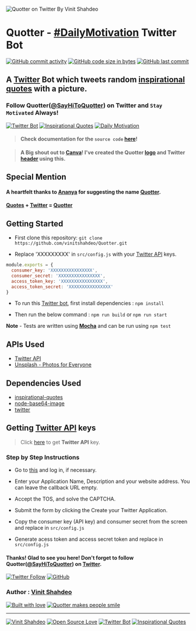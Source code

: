 ![Quotter on Twitter By Vinit Shahdeo](https://github.com/vinitshahdeo/Quotter/blob/master/img/quotter-twitter-bot.png?raw=true)

# Quotter - [#DailyMotivation](https://twitter.com/SayHiToQuotter) Twitter Bot

[![GitHub commit activity](https://img.shields.io/github/commit-activity/y/vinitshahdeo/Quotter.svg?logo=github&style=social)](https://github.com/vinitshahdeo/) [![GitHub code size in bytes](https://img.shields.io/github/languages/code-size/vinitshahdeo/Quotter.svg?logo=git&style=social)](https://github.com/vinitshahdeo/) [![GitHub last commit](https://img.shields.io/github/last-commit/vinitshahdeo/Quotter.svg?logo=github&style=social)](https://github.com/vinitshahdeo/)
## A **[Twitter](https://twitter.com/SayHiToQuotter) Bot** which tweets random [inspirational quotes](https://vinitshahdeo.github.io/inspirational-quotes/) with a picture. 

### Follow Quotter([@SayHiToQuotter](https://twitter.com/SayHiToQuotter)) on Twitter and `Stay Motivated` Always!

[![Twitter Bot](https://img.shields.io/badge/Twitter-Bot-teal.svg?style=for-the-badge)](https://github.com/vinitshahdeo/Quotter) [![Inspirational Quotes](https://img.shields.io/badge/Inspirational-Quotes-teal.svg?style=for-the-badge)](https://vinitshahdeo.github.io/inspirational-quotes/)  [![Daily Motivation](https://img.shields.io/badge/Daily-Motivation-teal.svg?style=for-the-badge)](https://twitter.com/SayHiToQuotter)

> #### Check **documentation** for the `source code` **[here](https://vinitshahdeo.github.io/Quotter/out/global.html)**!

> #### A Big shout out to [Canva](https://www.canva.com/)! I've created the Quotter [logo](https://github.com/vinitshahdeo/Quotter/blob/master/img/quotter-logo.png) and Twitter [header](https://github.com/vinitshahdeo/Quotter/blob/master/img/quotter-twitter-bot.png) using this. 

## Special Mention

#### A heartfelt thanks to [Ananya](https://www.facebook.com/ananya.chaudhary.54) for suggesting the name [Quotter](https://twitter.com/SayHiToQuotter).


#### **[Quotes](https://vinitshahdeo.github.io/inspirational-quotes/) + [Twitter](https://twitter.com/Vinit_Shahdeo) = [Quotter](https://twitter.com/SayHiToQuotter)**


## Getting Started

- First clone this repository: ```git clone https://github.com/vinitshahdeo/Quotter.git```

- Replace 'XXXXXXXXX' in `src/config.js` with your [Twitter API](https://developer.twitter.com/en/apps/) keys.

```javascript
module.exports = {
  consumer_key: 'XXXXXXXXXXXXXXXX',  
  consumer_secret: 'XXXXXXXXXXXXXXXX',
  access_token_key: 'XXXXXXXXXXXXXXXX',  
  access_token_secret: 'XXXXXXXXXXXXXXXX'
}
```

- To run this [Twitter bot](https://twitter.com/SayHiToQuotter), first install dependencies : ```npm install```

- Then run the below command : ```npm run build``` or ```npm run start```

**Note** - Tests are written using **[Mocha](https://mochajs.org/)** and can be run using `npm test`

## APIs Used

- [Twitter API](https://dev.twitter.com/apps)
- [Unsplash - Photos for Everyone](https://unsplash.com/)

## Dependencies Used

- [inspirational-quotes](https://vinitshahdeo.github.io/inspirational-quotes/)
- [node-base64-image](https://www.npmjs.com/package/node-base64-image)
- [twitter](https://www.npmjs.com/package/twitter)

## Getting [Twitter API](https://dev.twitter.com/apps) keys

> Click [here](https://dev.twitter.com/apps) to get **Twitter API** key.

### Step by Step Instructions

- Go to [this](https://dev.twitter.com/apps/new) and log in, if necessary.

- Enter your Application Name, Description and your website address. You can leave the callback URL empty.

- Accept the TOS, and solve the CAPTCHA.

- Submit the form by clicking the Create your Twitter Application.

- Copy the consumer key (API key) and consumer secret from the screen and replace in `src/config.js`

- Generate acess token and access secret token and replace in `src/config.js`


#### Thanks! Glad to see you here! Don't forget to follow Quotter([@SayHiToQuotter](https://twitter.com/SayHiToQuotter)) on [Twitter](https://twitter.com/SayHiToQuotter).

[![Twitter Follow](https://img.shields.io/twitter/follow/SayHiToQuotter.svg?style=social)](https://twitter.com/SayHiToQuotter) [![GitHub](https://img.shields.io/github/license/vinitshahdeo/Quotter.svg?logo=github&style=social)](https://vinitshahdeo.github.io/Quotter/)

### Author : **[Vinit Shahdeo](https://www.facebook.com/vinit.shahdeo)**

[![Built with love](https://img.shields.io/badge/Built&nbsp;With-Love-teal.svg?style=for-the-badge)](https://github.com/vinitshahdeo/Quotter)  [![Quotter makes people smile](https://img.shields.io/badge/Makes&nbsp;People-Smile-teal.svg?style=for-the-badge)](https://vinitshahdeo.github.io/Quotter/)

--- 

[![Vinit Shahdeo](https://img.shields.io/badge/Author-@vinitshahdeo-teal.svg)](https://github.com/vinitshahdeo/) [![Open Source Love](https://badges.frapsoft.com/os/v2/open-source.svg?v=103)](https://github.com/vinitshahdeo) [![Twitter Bot](https://img.shields.io/badge/twitter-bot-teal.svg)](https://github.com/vinitshahdeo/Quotter) [![Inspirational Quotes](https://img.shields.io/badge/inspirational-quotes-teal.svg)](https://www.npmjs.com/package/inspirational-quotes) 
